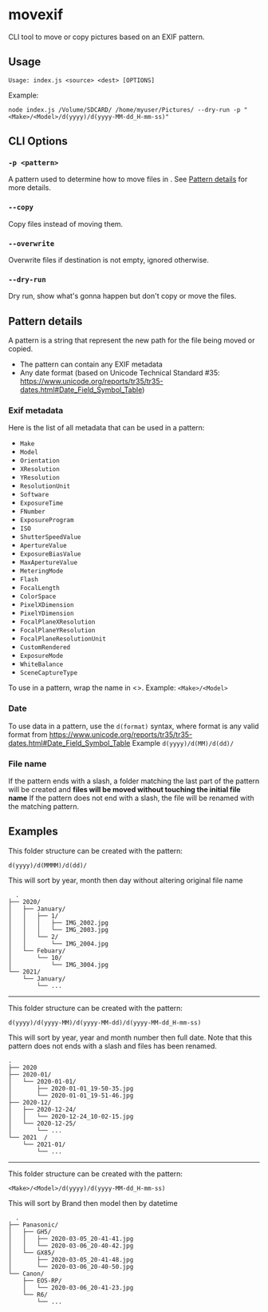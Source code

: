 # movexif

CLI tool to move or copy pictures based on an EXIF pattern.


## Usage

`Usage: index.js <source> <dest> [OPTIONS]`

Example: 

`node index.js /Volume/SDCARD/ /home/myuser/Pictures/ --dry-run -p "<Make>/<Model>/d(yyyy)/d(yyyy-MM-dd_H-mm-ss)"`

## CLI Options

### `-p <pattern>`
A pattern used to determine how to move files in <dest>. See [Pattern details](#pattern-details) for more details.
  
### `--copy`
Copy files instead of moving them.
  

### `--overwrite`
Overwrite files if destination is not empty, ignored otherwise.
  
  
### `--dry-run`
Dry run, show what's gonna happen but don't copy or move the files.


## Pattern details
  
A pattern is a string that represent the new path for the file being moved or copied. 
 
  - The pattern can contain any EXIF metadata 
  - Any date format (based on Unicode Technical Standard #35: https://www.unicode.org/reports/tr35/tr35-dates.html#Date_Field_Symbol_Table)
  
### Exif metadata
  
Here is the list of all metadata that can be used in a pattern:
  
- `Make` 
- `Model` 
- `Orientation` 
- `XResolution` 
- `YResolution` 
- `ResolutionUnit` 
- `Software` 
- `ExposureTime` 
- `FNumber` 
- `ExposureProgram` 
- `ISO` 
- `ShutterSpeedValue` 
- `ApertureValue` 
- `ExposureBiasValue` 
- `MaxApertureValue` 
- `MeteringMode` 
- `Flash` 
- `FocalLength` 
- `ColorSpace` 
- `PixelXDimension` 
- `PixelYDimension` 
- `FocalPlaneXResolution` 
- `FocalPlaneYResolution` 
- `FocalPlaneResolutionUnit` 
- `CustomRendered` 
- `ExposureMode` 
- `WhiteBalance` 
- `SceneCaptureType` 
  
To use in a pattern, wrap the name in <>. 
Example: `<Make>/<Model>`
  
  
### Date
  
To use data in a pattern, use the `d(format)` syntax, where format is any valid format from https://www.unicode.org/reports/tr35/tr35-dates.html#Date_Field_Symbol_Table
Example `d(yyyy)/d(MM)/d(dd)/`
 
  
### File name
  
If the pattern ends with a slash, a folder matching the last part of the pattern will be created and **files will be moved without touching the initial file name**
If the pattern does not end with a slash, the file will be renamed with the matching pattern.
  
## Examples

This folder structure can be created with the pattern:

`d(yyyy)/d(MMMM)/d(dd)/`
  
This will sort by year, month then day without altering original file name
  
``` 
  .
├── 2020/
│   ├── January/
│   │   ├── 1/
│   │   │   ├── IMG_2002.jpg
│   │   │   └── IMG_2003.jpg     
│   │   └── 2/
│   │       └── IMG_2004.jpg
│   └── Febuary/
│       └── 10/
│           └── IMG_3004.jpg
└── 2021/
    └── January/
        └── ...
```

---
  
This folder structure can be created with the pattern:
 
`d(yyyy)/d(yyyy-MM)/d(yyyy-MM-dd)/d(yyyy-MM-dd_H-mm-ss)`
  
 This will sort by year, year and month number then full date.
 Note that this pattern does not ends with a slash and files has been renamed. 
  
  
```
.
├── 2020
├── 2020-01/
│   └── 2020-01-01/
│       ├── 2020-01-01_19-50-35.jpg
│       └── 2020-01-01_19-51-46.jpg
├── 2020-12/
│   ├── 2020-12-24/
│   │   └── 2020-12-24_10-02-15.jpg
│   └── 2020-12-25/
│       └── ...
└── 2021  /
    └── 2021-01/
        └── ...
```
  
  
---

This folder structure can be created with the pattern:

`<Make>/<Model>/d(yyyy)/d(yyyy-MM-dd_H-mm-ss)`
  
 This will sort by Brand then model then by datetime 
  
```
  .
├── Panasonic/
│   ├── GH5/
│   │   ├── 2020-03-05_20-41-41.jpg
│   │   └── 2020-03-06_20-40-42.jpg
│   └── GX85/
│       ├── 2020-03-05_20-41-48.jpg
│       └── 2020-03-06_20-40-50.jpg
└── Canon/
    ├── EOS-RP/
    │   └── 2020-03-06_20-41-23.jpg
    └── R6/
        └── ...
```
  
